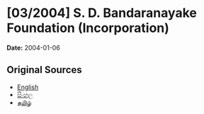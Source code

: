 # [03/2004] S. D. Bandaranayake Foundation (Incorporation)

**Date:** 2004-01-06

## Original Sources

- [English](https://documents.gov.lk/view/acts/2004/1/03-2004_E.pdf)
- [සිංහල](https://documents.gov.lk/view/acts/2004/1/03-2004_S.pdf)
- [தமிழ்](https://documents.gov.lk/view/acts/2004/1/03-2004_T.pdf)
